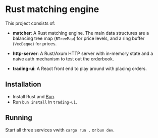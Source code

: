 # Rust matching engine

This project consists of:

- **matcher**: A Rust matching engine. The main data structures are a balancing tree map (`BTreeMap`) for price levels, and a ring buffer (`VecDeque`) for prices.

- **http-server**: A Rust/Axum HTTP server with in-memory state and a naive auth mechanism to test out the orderbook.

- **trading-ui**: A React front end to play around with placing orders.

## Installation

- Install Rust and [Bun](https://bun.sh/).
- Run `bun install` in `trading-ui`.

## Running

Start all three services vwith `cargo run .` or `bun dev`.
